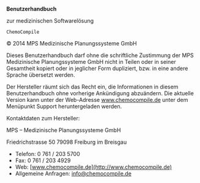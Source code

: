 **Benutzerhandbuch**zur medizinischen Softwarelösung`ChemoCompile`© 2014 MPS Medizinische Planungssysteme GmbHDieses Benutzerhandbuch darf ohne die schriftliche Zustimmung der MPS Medizinische Planungssysteme GmbH nicht in Teilen oder in seiner Gesamtheit kopiert oder in jeglicher Form dupliziert, bzw. in eine andere Sprache übersetzt werden.Der Hersteller räumt sich das Recht ein, die Informationen in diesem Benutzerhandbuch ohne vorherige Ankündigung abzuändern. Die aktuelle Version kann unter der Web-Adresse www.chemocompile.de unter dem Menüpunkt Support heruntergeladen werden.Kontaktdaten zum Hersteller:MPS – Medizinische Planungssysteme GmbHFriedrichstrasse 5079098 Freiburg im Breisgau- Telefon:    0 761 / 203 5700- Fax:        0 761 / 203 4929- Web:  [www.chemocompile.de](http://www.chemocompile.de)- Allgemeine Anfragen: [info@chemocompile.de](mailto:info@chemocompile.de)
